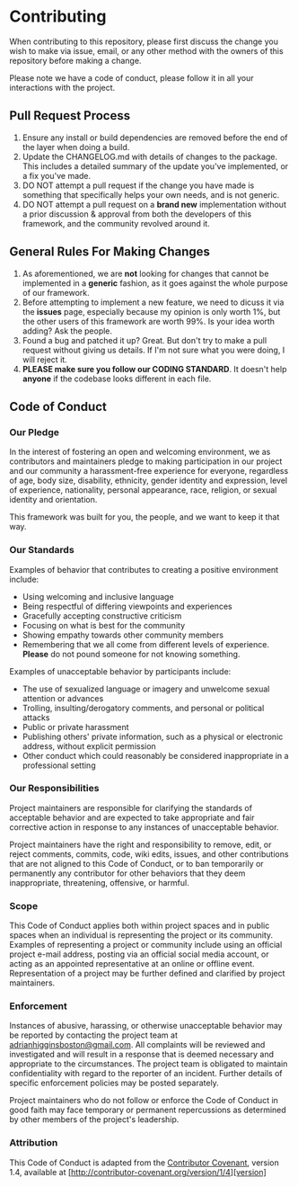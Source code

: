 # Contributing

When contributing to this repository, please first discuss the change you wish to make via issue,
email, or any other method with the owners of this repository before making a change. 

Please note we have a code of conduct, please follow it in all your interactions with the project.

## Pull Request Process

1. Ensure any install or build dependencies are removed before the end of the layer when doing a 
   build.
2. Update the CHANGELOG.md with details of changes to the package. This includes a detailed summary of
   the update you've implemented, or a fix you've made.
3. DO NOT attempt a pull request if the change you have made is something that specifically helps your own
   needs, and is not generic.
4. DO NOT attempt a pull request on a **brand new** implementation without a prior discussion &amp; approval
   from both the developers of this framework, and the community revolved around it.

## General Rules For Making Changes

1. As aforementioned, we are **not** looking for changes that cannot be implemented in a **generic** fashion, as it goes against the whole purpose of our framework.
2. Before attempting to implement a new feature, we need to dicuss it via the **issues** page, especially because my opinion is only worth 1%, but the other users of this framework are worth 99%.  Is your idea worth adding?  Ask the people.
3. Found a bug and patched it up?  Great.  But don't try to make a pull request without giving us details.  If I'm not sure what you were doing, I will reject it.
4. **PLEASE make sure you follow our CODING STANDARD**.  It doesn't help **anyone** if the codebase looks different in each file.

## Code of Conduct

### Our Pledge

In the interest of fostering an open and welcoming environment, we as
contributors and maintainers pledge to making participation in our project and
our community a harassment-free experience for everyone, regardless of age, body
size, disability, ethnicity, gender identity and expression, level of experience,
nationality, personal appearance, race, religion, or sexual identity and
orientation.

This framework was built for you, the people, and we want to keep it that way.

### Our Standards

Examples of behavior that contributes to creating a positive environment
include:

* Using welcoming and inclusive language
* Being respectful of differing viewpoints and experiences
* Gracefully accepting constructive criticism
* Focusing on what is best for the community
* Showing empathy towards other community members
* Remembering that we all come from different levels of experience.  **Please** do not pound someone for not knowing something.

Examples of unacceptable behavior by participants include:

* The use of sexualized language or imagery and unwelcome sexual attention or
advances
* Trolling, insulting/derogatory comments, and personal or political attacks
* Public or private harassment
* Publishing others' private information, such as a physical or electronic
  address, without explicit permission
* Other conduct which could reasonably be considered inappropriate in a
  professional setting

### Our Responsibilities

Project maintainers are responsible for clarifying the standards of acceptable
behavior and are expected to take appropriate and fair corrective action in
response to any instances of unacceptable behavior.

Project maintainers have the right and responsibility to remove, edit, or
reject comments, commits, code, wiki edits, issues, and other contributions
that are not aligned to this Code of Conduct, or to ban temporarily or
permanently any contributor for other behaviors that they deem inappropriate,
threatening, offensive, or harmful.

### Scope

This Code of Conduct applies both within project spaces and in public spaces
when an individual is representing the project or its community. Examples of
representing a project or community include using an official project e-mail
address, posting via an official social media account, or acting as an appointed
representative at an online or offline event. Representation of a project may be
further defined and clarified by project maintainers.

### Enforcement

Instances of abusive, harassing, or otherwise unacceptable behavior may be
reported by contacting the project team at adrianhigginsboston@gmail.com. All
complaints will be reviewed and investigated and will result in a response that
is deemed necessary and appropriate to the circumstances. The project team is
obligated to maintain confidentiality with regard to the reporter of an incident.
Further details of specific enforcement policies may be posted separately.

Project maintainers who do not follow or enforce the Code of Conduct in good
faith may face temporary or permanent repercussions as determined by other
members of the project's leadership.

### Attribution

This Code of Conduct is adapted from the [Contributor Covenant][homepage], version 1.4,
available at [http://contributor-covenant.org/version/1/4][version]

[homepage]: http://contributor-covenant.org
[version]: http://contributor-covenant.org/version/1/4/